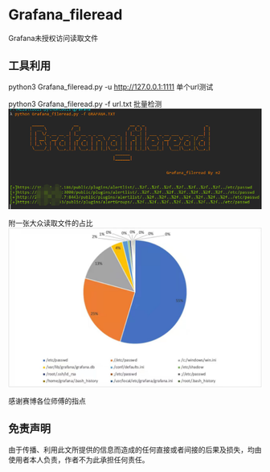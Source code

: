 # Grafana_fileread
Grafana未授权访问读取文件


## 工具利用

python3 Grafana_fileread.py -u http://127.0.0.1:1111 单个url测试

python3 Grafana_fileread.py -f url.txt 批量检测
![exp](./poc.png)

附一张大众读取文件的占比
![use](./1.jpg)


感谢赛博各位师傅的指点

## 免责声明

由于传播、利用此文所提供的信息而造成的任何直接或者间接的后果及损失，均由使用者本人负责，作者不为此承担任何责任。
